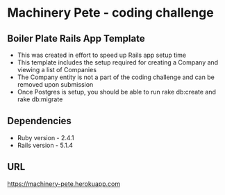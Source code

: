 # Machinery Pete - coding challenge

## Boiler Plate Rails App Template
* This was created in effort to speed up Rails app setup time
* This template includes the setup required for creating a Company and viewing a list of Companies
* The Company entity is not a part of the coding challenge and can be removed upon submission
* Once Postgres is setup, you should be able to run rake db:create and rake db:migrate

## Dependencies
* Ruby version  - 2.4.1
* Rails version - 5.1.4

## URL
https://machinery-pete.herokuapp.com
